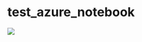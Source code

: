 # test_azure_notebook

<a href="https://notebooks.azure.com/import/gh/rastala/test_azure_notebook"><img src="https://notebooks.azure.com/launch.png" /></a>
